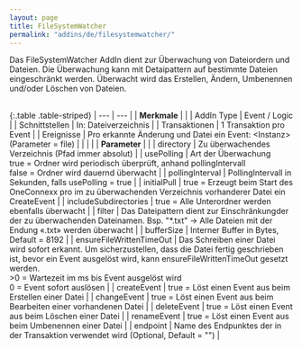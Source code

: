 ```yaml
---
layout: page
title: FileSystemWatcher
permalink: "addins/de/filesystemwatcher/"
---
```


Das FileSystemWatcher AddIn dient zur Überwachung von Dateiordern und Dateien. Die Überwachung kann mit Detaipattern auf bestimmte Dateien eingeschränkt werden. Überwacht wird das Erstellen, Ändern, Umbenennen und/oder Löschen von Dateien.<br /><br />

{:.table .table-striped}
| --- | --- |
| __Merkmale__ | |
| AddIn Type | Event / Logic |
| Schnittstellen | In: Dateiverzeichnis |
| Transaktionen | 1 Transaktion pro Event |
| Ereignisse | Pro erkannte Änderung und Datei ein Event: &lt;Instanz&gt; (Parameter = file) |
| | |
| __Parameter__ | |
| directory | Zu überwachendes Verzeichnis (Pfad immer absolut) |
| usePolling | Art der Überwachung<br />true = Ordner wird periodisch überprüft, anhand pollingIntervall<br />false = Ordner wird dauernd überwacht |
| pollingInterval | PollingIntervall in Sekunden, falls usePolling = true |
| initialPull | true = Erzeugt beim Start des OneConnexx pro im zu überwachenden Verzeichnis vorhanderer Datei ein CreateEvent |
| includeSubdirectories | true = Alle Unterordner werden ebenfalls überwacht |
| filter | Das Dateipattern dient zur Einschränkungder der zu überwachenden Dateinamen. Bsp. "*.txt" -> Alle Dateien mit der Endung «.txt» werden überwacht |
| bufferSize | Interner Buffer in Bytes, Default =  8192 |
| ensureFileWrittenTimeOut | Das Schreiben einer Datei wird sofort erkannt. Um sicherzustellen, dass die Datei fertig geschrieben ist, bevor ein Event ausgelöst wird, kann ensureFileWrittenTimeOut gesetzt werden.<br />>0 = Wartezeit im ms bis Event ausgelöst wird<br />0 = Event sofort auslösen |
| createEvent | true = Löst einen Event aus beim Erstellen einer Datei |
| changeEvent | true = Löst einen Event aus beim Bearbeiten einer vorhandenen Datei |
| deleteEvent | true = Löst einen Event aus beim Löschen einer Datei |
| renameEvent | true = Löst einen Event aus beim Umbenennen einer Datei |
| endpoint | Name des Endpunktes der in der Transaktion verwendet wird (Optional, Default = "") |


<!-- 
### Anwendungsbeispiele 

ToDo
-->

